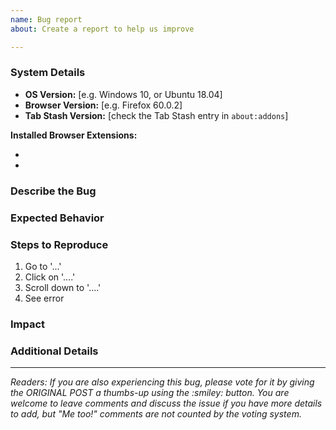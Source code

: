```yaml
---
name: Bug report
about: Create a report to help us improve

---
```


<!-- NOTE: Please put only ONE problem per bug report.  If you're not sure whether you have one problem or multiple problems, please err on the side of filing more bug reports.  It's much easier to close duplicates than split a single issue into multiple issues. -->

### System Details
<!-- THIS SECTION IS REQUIRED.  If you leave it out, I will just have to ask you for this information, and your bug will take longer to resolve. :) -->

- **OS Version:** [e.g. Windows 10, or Ubuntu 18.04]
- **Browser Version:** [e.g. Firefox 60.0.2]
- **Tab Stash Version:** [check the Tab Stash entry in `about:addons`]

**Installed Browser Extensions:**
<!-- This part is optional, but please check to make sure you don't have one of these extensions installed:
     https://github.com/josh-berry/tab-stash/wiki/Known-Incompatibilities-with-Other-Extensions -->
- 
- 

### Describe the Bug
<!-- A short description of what the problem is and/or what happened. -->


### Expected Behavior
<!-- A short description of what you expected to happen instead. -->


### Steps to Reproduce
<!-- Steps to reproduce the problem.  The more detailed and concrete you can be, the better.  Screenshots are welcome if appropriate/helpful. -->
1. Go to '...'
2. Click on '....'
3. Scroll down to '....'
4. See error

### Impact
<!-- [optional] If you tried anything to work around or recover from the bug, or if the bug caused additional problems, discuss it here.  Be as concrete, specific and detailed as possible.  For example, "I spent an hour trying to restart the encabulator to retrieve my data after the crash" clearly illustrates the scale and scope of the problem.  Whereas, "This is a huge problem and should be fixed ASAP" is likely to be ignored because it doesn't provide any detail about WHY the problem is huge. -->


### Additional Details
<!-- [optional] Any other context that might be helpful. -->



<!----- PLEASE LEAVE THE FOLLOWING TEXT IN PLACE ----->
<hr>
<em>Readers: If you are also experiencing this bug, please vote for it by giving the ORIGINAL POST a thumbs-up using the :smiley: button.  You are welcome to leave comments and discuss the issue if you have more details to add, but "Me too!" comments are not counted by the voting system.</em>
